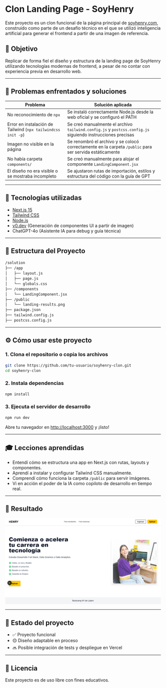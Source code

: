 # Clon Landing Page - SoyHenry

Este proyecto es un clon funcional de la página principal de [soyhenry.com](https://www.soyhenry.com), construido como parte de un desafío técnico en el que se utilizó inteligencia artificial para generar el frontend a partir de una imagen de referencia.

## 📌 Objetivo

Replicar de forma fiel el diseño y estructura de la landing page de SoyHenry utilizando tecnologías modernas de frontend, a pesar de no contar con experiencia previa en desarrollo web.

---

## 🧠 Problemas enfrentados y soluciones

| Problema | Solución aplicada |
|---------|-------------------|
| No reconocimiento de `npx` | Se instaló correctamente Node.js desde la web oficial y se configuró el PATH |
| Error en instalación de Tailwind (`npx tailwindcss init -p`) | Se creó manualmente el archivo `tailwind.config.js` y `postcss.config.js` siguiendo instrucciones precisas |
| Imagen no visible en la página | Se renombró el archivo y se colocó correctamente en la carpeta `/public` para ser servida estáticamente |
| No había carpeta `components/` | Se creó manualmente para alojar el componente `LandingComponent.jsx` |
| El diseño no era visible o se mostraba incompleto | Se ajustaron rutas de importación, estilos y estructura del código con la guía de GPT |

---

## 🚀 Tecnologías utilizadas

- [Next.js 15](https://nextjs.org/)
- [Tailwind CSS](https://tailwindcss.com/)
- [Node.js](https://nodejs.org/)
- [v0.dev](https://v0.dev/) (Generación de componentes UI a partir de imagen)
- ChatGPT-4o (Asistente IA para debug y guía técnica)

---

## 📁 Estructura del Proyecto

```bash
/solution
├── /app
│   ├── layout.js
│   ├── page.js
│   └── globals.css
├── /components
│   └── LandingComponent.jsx
├── /public
│   └── landing-results.png
├── package.json
├── tailwind.config.js
├── postcss.config.js
```

---

## ⚙️ Cómo usar este proyecto

### 1. Clona el repositorio o copia los archivos

```bash
git clone https://github.com/tu-usuario/soyhenry-clon.git
cd soyhenry-clon
```

### 2. Instala dependencias

```bash
npm install
```

### 3. Ejecuta el servidor de desarrollo

```bash
npm run dev
```

Abre tu navegador en [http://localhost:3000](http://localhost:3000) y ¡listo!

---

## 🎓 Lecciones aprendidas

- Entendí cómo se estructura una app en Next.js con rutas, layouts y componentes.
- Aprendí a instalar y configurar Tailwind CSS manualmente.
- Comprendí cómo funciona la carpeta `/public` para servir imágenes.
- Vi en acción el poder de la IA como copiloto de desarrollo en tiempo real.

---

## 📸 Resultado

![Captura de pantalla](https://github.com/jorgesislema/IA_para_progrmadores/blob/main/modulo_2/HW_C5/Screenshot%202025-04-11%20at%2011-36-17%20Create%20Next%20App.png?raw=true)

---

## 🧹 Estado del proyecto

- ✅ Proyecto funcional
- 🟡 Diseño adaptable en proceso
- 🔜 Posible integración de tests y despliegue en Vercel

---

## 📄 Licencia

Este proyecto es de uso libre con fines educativos.


